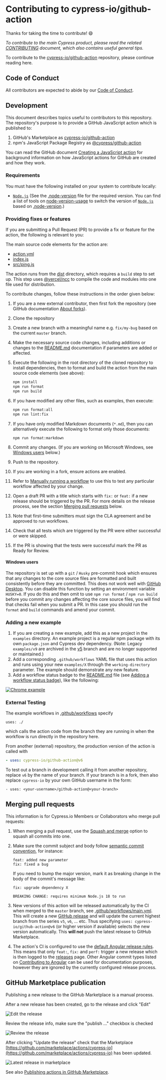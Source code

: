 # Contributing to cypress-io/github-action

Thanks for taking the time to contribute! :smile:

_To contribute to the main Cypress product, please read the related [CONTRIBUTING](https://github.com/cypress-io/cypress/blob/develop/CONTRIBUTING.md) document, which also contains useful general tips._

To contribute to the [cypress-io/github-action](https://github.com/cypress-io/github-action) repository, please continue reading here.

## Code of Conduct

All contributors are expected to abide by our [Code of Conduct](./CODE_OF_CONDUCT.md).

## Development

This document describes topics useful to contributors to this repository. The repository's purpose is to provide a GitHub JavaScript action which is published to:

1. GitHub's Marketplace as [cypress-io/github-action](https://github.com/marketplace/actions/cypress-io#cypress-iogithub-action--)
2. npm's JavaScript Package Registry as [@cypress/github-action](https://www.npmjs.com/package/@cypress/github-action)

You can read the GitHub document [Creating a JavaScript action](https://docs.github.com/en/actions/creating-actions/creating-a-javascript-action) for background information on how JavaScript actions for GitHub are created and how they work.

### Requirements

You must have the following installed on your system to contribute locally:

- [`Node.js`](https://nodejs.org/en/) (See the [.node-version](.node-version) file for the required version. You can find a list of tools on [node-version-usage](https://github.com/shadowspawn/node-version-usage) to switch the version of [`Node.js`](https://nodejs.org/en/) based on [.node-version](.node-version).)

### Providing fixes or features

If you are submitting a Pull Request (PR) to provide a fix or feature for the action, the following is relevant to you:

The main source code elements for the action are:

- [action.yml](action.yml)
- [index.js](index.js)
- [src/ping.js](src/ping.js)

The action runs from the [dist](dist) directory, which requires a `build` step to set up. This step uses [@vercel/ncc](https://github.com/vercel/ncc) to compile the code and modules into one file used for distribution.

To contribute changes, follow these instructions in the order given below:

1. If you are a new external contributor, then first fork the repository (see GitHub documentation [About forks](https://docs.github.com/en/pull-requests/collaborating-with-pull-requests/working-with-forks/about-forks)).
1. Clone the repository
1. Create a new branch with a meaningful name e.g. `fix/my-bug` based on the current `master` branch.
1. Make the necessary source code changes, including additions or changes to the [README.md](./README.md) documentation if parameters are added or affected.
1. Execute the following in the root directory of the cloned repository to install dependencies, then to format and build the action from the main source code elements (see above):

   ```bash
   npm install
   npm run format
   npm run build
   ```

1. If you have modified any other files, such as examples, then execute:

   ```bash
   npm run format:all
   npm run lint:fix
   ```

1. If you have only modified Markdown documents (`*.md`), then you can alternatively execute the following to format only those documents:

   ```bash
   npm run format:markdown
   ```

1. Commit any changes. (If you are working on Microsoft Windows, see [Windows users](#windows-users) below.)
1. Push to the repository.
1. If you are working in a fork, ensure actions are enabled.
1. Refer to [Manually running a workflow](https://docs.github.com/en/actions/managing-workflow-runs/manually-running-a-workflow) to use this to test any particular workflow affected by your change.
1. Open a draft PR with a title which starts with `fix:` or `feat:` if a new release should be triggered by the PR. For more details on the release process, see the section [Merging pull requests](#merging-pull-requests) below.
1. Note that first-time submitters must sign the CLA agreement and be approved to run workflows.
1. Check that all tests which are triggered by the PR were either successful or were skipped.
1. If the PR is showing that the tests were successful mark the PR as Ready for Review.

#### Windows users

The repository is set up with a `git` / `Husky` pre-commit hook which ensures that any changes to the core source files are formatted and built consistently before they are committed. This does not work well with [GitHub Desktop](https://docs.github.com/en/desktop). You can disable this function by setting an environment variable `HUSKY=0`. If you do this and then omit to use `npm run format` / `npm run build` before you commit any changes affecting the core source files, you will find that checks fail when you submit a PR. In this case you should run the `format` and `build` commands and amend your commit.

### Adding a new example

1. If you are creating a new example, add this as a new project in the `examples` directory. An example project is a regular npm package with its own `package.json` and Cypress dev dependency. (Note: Legacy `examples/v9` are archived in the [v5](https://github.com/cypress-io/github-action/tree/v5/) branch and are no longer supported or maintained.)
1. Add a corresponding `.github/workflows` YAML file that uses this action and runs using your new `examples/X` through the `working-directory` parameter. The example should demonstrate any new feature.
1. Add a workflow status badge to the [README.md](README.md) file (see [Adding a workflow status badge](https://docs.github.com/en/actions/monitoring-and-troubleshooting-workflows/adding-a-workflow-status-badge)), like the following:

[![Chrome example](https://github.com/cypress-io/github-action/workflows/example-chrome/badge.svg?branch=master)](.github/workflows/example-chrome.yml)

### External Testing

The example workflows in [.github/workflows](./.github/workflows) specify

`uses: ./`

which calls the action code from the branch they are running in when the workflow is run directly in the repository here.

From another (external) repository, the production version of the action is called with

```yaml
- uses: cypress-io/github-action@v6
```

To test out a branch in development calling it from another repository, replace `v6` by the name of your branch. If your branch is in a fork, then also replace `cypress-io` by your own GitHub username in the form:

`- uses: <your-username>/github-action@<your-branch>`

## Merging pull requests

This information is for Cypress.io Members or Collaborators who merge pull requests:

1. When merging a pull request, use the [Squash and merge](https://docs.github.com/en/repositories/configuring-branches-and-merges-in-your-repository/configuring-pull-request-merges/about-merge-methods-on-github#squashing-your-merge-commits) option to squash all commits into one.
1. Make sure the commit subject and body follow [semantic commit convention](https://semantic-release.gitbook.io/semantic-release/#commit-message-format), for instance:

   ```text
   feat: added new parameter
   fix: fixed a bug
   ```

   If you need to bump the major version, mark it as breaking change in the body of the commit's message like:

   ```text
   fix: upgrade dependency X

   BREAKING CHANGE: requires minimum Node.js 18 to run
   ```

1. New versions of this action will be released automatically by the CI when merged to the `master` branch, see [.github/workflows/main.yml](.github/workflows/main.yml). This will create a new [GitHub release](https://github.com/cypress-io/github-action/releases) and will update the current highest branch from the series `v5`, `v6`, ... etc. Thus specifying `uses: cypress-io/github-action@v6` (or higher version if available) selects the new version automatically. This **will not** push the latest release to GitHub Marketplace.
1. The action's CI is configured to use the [default Angular release rules](https://github.com/semantic-release/commit-analyzer/blob/master/lib/default-release-rules.js). This means that only `feat:`, `fix:` and `perf:` trigger a new release which is then logged to the [releases](https://github.com/cypress-io/github-action/releases) page. Other Angular commit types listed on [Contributing to Angular](https://github.com/angular/angular/blob/main/CONTRIBUTING.md#-commit-message-format) can be used for documentation purposes, however they are ignored by the currently configured release process.

## GitHub Marketplace publication

Publishing a new release to the GitHub Marketplace is a manual process.

After a new release has been created, go to the release and click "Edit"

![Edit the release](images/edit-release.png)

Review the release info, make sure the "publish ..." checkbox is checked

![Review the release](images/review-release.png)

After clicking "Update the release" check that the Marketplace [https://github.com/marketplace/actions/cypress-io](https://github.com/marketplace/actions/cypress-io) has been updated.

![Latest release in marketplace](images/latest-release.png)

See also [Publishing actions in GitHub Marketplace](https://docs.github.com/en/actions/creating-actions/publishing-actions-in-github-marketplace).
